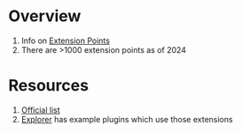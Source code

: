 # Overview
1. Info on [Extension Points](https://plugins.jetbrains.com/docs/intellij/explore-api.html#1-extension-points-eps)
1. There are >1000 extension points as of 2024


# Resources
1. [Official list](https://plugins.jetbrains.com/docs/intellij/intellij-platform-extension-point-list.html)
1. [Explorer](https://plugins.jetbrains.com/intellij-platform-explorer/extensions) has example plugins which use those extensions
